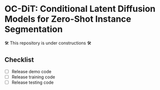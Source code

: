 # OC-DiT: Conditional Latent Diffusion Models for Zero-Shot Instance Segmentation
🛠️ This repository is under constructions 🛠️

## Checklist
- [ ] Release demo code
- [ ] Release training code
- [ ] Release testing code

